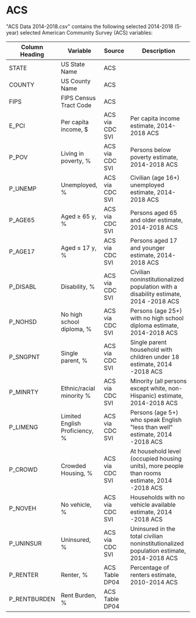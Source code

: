 # ACS

"ACS Data 2014-2018.csv" contains the following selected 2014-2018 (5-year) selected American Community Survey (ACS) variables: 

Column Heading | Variable  | Source  | Description |
| -------- | ------------- | ------------- | ----- |
|STATE | US State Name | ACS | |
|COUNTY | US County Name | ACS | |
|FIPS | FIPS Census Tract Code| ACS | |
|E_PCI | Per capita income, $  | ACS via CDC SVI  | Per capita income estimate, 2014-2018 ACS |
|P_POV | Living in poverty, %  | ACS via CDC SVI  | Persons below poverty estimate, 2014-2018 ACS |
|P_UNEMP | Unemployed, %  | ACS via CDC SVI  | Civilian (age 16+) unemployed estimate, 2014-2018 ACS |
|P_AGE65 | Aged ≥ 65 y, %  | ACS via CDC SVI  | Persons aged 65 and older estimate, 2014-2018 ACS | 
|P_AGE17 | Aged ≤ 17 y, % | ACS via CDC SVI  | Persons aged 17 and younger estimate, 2014-2018 ACS |
| P_DISABL | Disability, %  | ACS via CDC SVI  | Civilian noninstitutionalized population with a disability estimate, 2014 -2018 ACS |
| P_NOHSD | No high school diploma, %  | ACS via CDC SVI |Persons (age 25+) with no high school diploma estimate, 2014-2018 ACS |
|P_SNGPNT | Single parent, %  | ACS via CDC SVI | Single parent household with children under 18 estimate, 2014 -2018 ACS |
| P_MINRTY | Ethnic/racial minority % | ACS via CDC SVI   |  Minority (all persons except white, non-Hispanic) estimate, 2014-2018 ACS |
| P_LIMENG| Limited English Proficiency, %  | ACS via CDC SVI  | Persons (age 5+) who speak English "less than well" estimate, 2014 -2018 ACS|
| P_CROWD | Crowded Housing, %  | ACS via CDC SVI  | At household level (occupied housing units), more people than rooms estimate, 2014 -2018 ACS |
| P_NOVEH | No vehicle, %  | ACS via CDC SVI | Households with no vehicle available estimate, 2014 -2018 ACS|
|P_UNINSUR | Uninsured, %  | ACS via CDC SVI  | Uninsured in the total civilian noninstitutionalized population estimate, 2014-2018 ACS |
| P_RENTER | Renter, %  | ACS Table DP04| Percentage of renters estimate, 2010-2014 ACS |
| P_RENTBURDEN | Rent Burden, %  | ACS Table DP04|| Percentage of renters paying over 30% of income towards housing estimate, 2014-2018 ACS |




